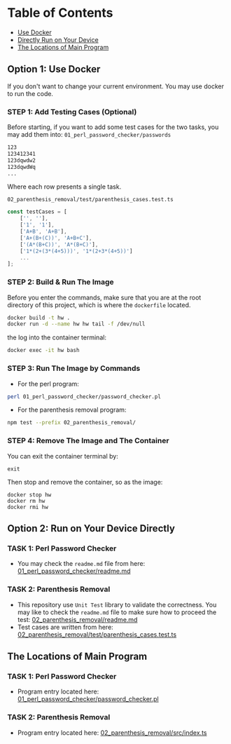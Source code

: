 


# Table of Contents
- [Use Docker](#option-1-use-docker)
- [Directly Run on Your Device](#option-2-run-on-your-device-directly)
- [The Locations of Main Program](#the-locations-of-main-program)


## Option 1: Use Docker
If you don't want to change your current environment. You may use docker to run the code.

### STEP 1: Add Testing Cases (Optional)
Before starting, if you want to add some test cases for the two tasks, you may add them into: `01_perl_password_checker/passwords`
```bash
123
123412341
123dqwdw2
123dqwdWq
...
```
Where each row presents a single task.

`02_parenthesis_removal/test/parenthesis_cases.test.ts`
```ts
const testCases = [
    ['', ''],
    ['1', '1'],
    ['A+B', 'A+B'],
    ['A+(B+(C))', 'A+B+C'],
    ['(A*(B+C))', 'A*(B+C)'],
    ['1*(2+(3*(4+5)))', '1*(2+3*(4+5))']
    ...
];
```

### STEP 2: Build & Run The Image
Before you enter the commands, make sure that you are at the root directory of this project, which is where the `dockerfile` located.
```bash
docker build -t hw .
docker run -d --name hw hw tail -f /dev/null
```
the log into the container terminal:
```bash
docker exec -it hw bash
```

### STEP 3: Run The Image by Commands<br>
- For the perl program:
```bash
perl 01_perl_password_checker/password_checker.pl
```
- For the parenthesis removal program:
```bash
npm test --prefix 02_parenthesis_removal/
```

### STEP 4: Remove The Image and The Container
You can exit the container terminal by:
```
exit
```
Then stop and remove the container, so as the image:
```
docker stop hw
docker rm hw
docker rmi hw
```

## Option 2: Run on Your Device Directly

### TASK 1: Perl Password Checker
- You may check the `readme.md` file from here: [01_perl_password_checker/readme.md](./01_perl_password_checker/readme.md)

### TASK 2: Parenthesis Removal
- This repository use `Unit Test` library to validate the correctness. You may like to check the `readme.md` file to make sure how to proceed the test: [02_parenthesis_removal/readme.md](./02_parenthesis_removal/readme.md)
- Test cases are written from here: [02_parenthesis_removal/test/parenthesis_cases.test.ts](./02_parenthesis_removal/test/parenthesis_cases.test.ts)


## The Locations of Main Program
### TASK 1: Perl Password Checker
- Program entry located here: [01_perl_password_checker/password_checker.pl](./01_perl_password_checker/password_checker.pl)
### TASK 2: Parenthesis Removal
- Program entry located here: [02_parenthesis_removal/src/index.ts](./02_parenthesis_removal/src/index.ts)